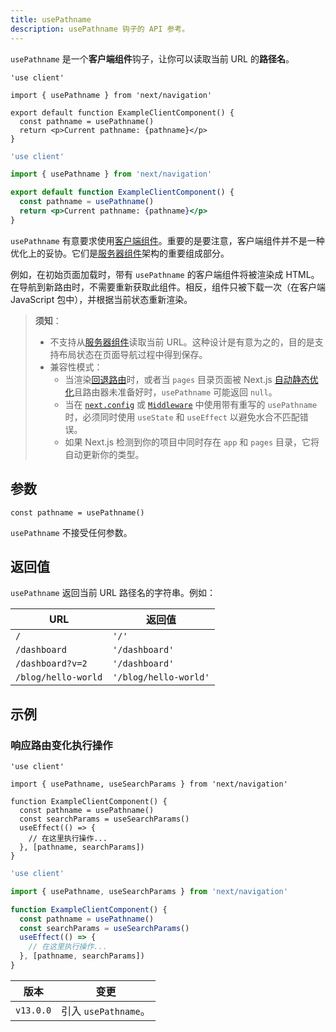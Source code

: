 ```yaml
---
title: usePathname
description: usePathname 钩子的 API 参考。
---
```


`usePathname` 是一个**客户端组件**钩子，让你可以读取当前 URL 的**路径名**。

```tsx switcher
'use client'

import { usePathname } from 'next/navigation'

export default function ExampleClientComponent() {
  const pathname = usePathname()
  return <p>Current pathname: {pathname}</p>
}
```

```jsx switcher
'use client'

import { usePathname } from 'next/navigation'

export default function ExampleClientComponent() {
  const pathname = usePathname()
  return <p>Current pathname: {pathname}</p>
}
```

`usePathname` 有意要求使用[客户端组件](/docs/nextjs-cn/app/building-your-application/rendering/client-components)。重要的是要注意，客户端组件并不是一种优化上的妥协。它们是[服务器组件](/docs/nextjs-cn/app/building-your-application/rendering/server-components)架构的重要组成部分。

例如，在初始页面加载时，带有 `usePathname` 的客户端组件将被渲染成 HTML。在导航到新路由时，不需要重新获取此组件。相反，组件只被下载一次（在客户端 JavaScript 包中），并根据当前状态重新渲染。

> **须知**：
>
> - 不支持从[服务器组件](/docs/nextjs-cn/app/building-your-application/rendering/server-components)读取当前 URL。这种设计是有意为之的，目的是支持布局状态在页面导航过程中得到保存。
> - 兼容性模式：
>   - 当渲染[回退路由](/docs/nextjs-cn/pages/api-reference/functions/get-static-paths#fallback-true)时，或者当 `pages` 目录页面被 Next.js [自动静态优化](/docs/nextjs-cn/pages/building-your-application/rendering/automatic-static-optimization)且路由器未准备好时，`usePathname` 可能返回 `null`。
>   - 当在 [`next.config`](/docs/nextjs-cn/app/api-reference/config/next-config-js/rewrites) 或 [`Middleware`](/docs/nextjs-cn/app/building-your-application/routing/index/middleware) 中使用带有重写的 `usePathname` 时，必须同时使用 `useState` 和 `useEffect` 以避免水合不匹配错误。
>   - 如果 Next.js 检测到你的项目中同时存在 `app` 和 `pages` 目录，它将自动更新你的类型。

## 参数

```tsx
const pathname = usePathname()
```

`usePathname` 不接受任何参数。

## 返回值

`usePathname` 返回当前 URL 路径名的字符串。例如：

| URL                 | 返回值                |
| ------------------- | --------------------- |
| `/`                 | `'/'`                 |
| `/dashboard`        | `'/dashboard'`        |
| `/dashboard?v=2`    | `'/dashboard'`        |
| `/blog/hello-world` | `'/blog/hello-world'` |

## 示例

### 响应路由变化执行操作

```tsx switcher
'use client'

import { usePathname, useSearchParams } from 'next/navigation'

function ExampleClientComponent() {
  const pathname = usePathname()
  const searchParams = useSearchParams()
  useEffect(() => {
    // 在这里执行操作...
  }, [pathname, searchParams])
}
```

```jsx switcher
'use client'

import { usePathname, useSearchParams } from 'next/navigation'

function ExampleClientComponent() {
  const pathname = usePathname()
  const searchParams = useSearchParams()
  useEffect(() => {
    // 在这里执行操作...
  }, [pathname, searchParams])
}
```

| 版本      | 变更                 |
| --------- | -------------------- |
| `v13.0.0` | 引入 `usePathname`。 |
